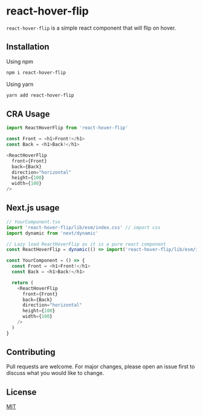 # react-hover-flip

`react-hover-flip` is a simple react component that will flip on hover.

## Installation

Using npm
```bash
npm i react-hover-flip
```

Using yarn
```bash
yarn add react-hover-flip
```


## CRA Usage

```typescript
import ReactHoverFlip from 'react-hover-flip'

const Front = <h1>Front!</h1>
const Back = <h1>Back!</h1>

<ReactHoverFlip
  front={Front}
  back={Back}
  direction="horizontal"
  height={100}
  width={100}
/>
```

## Next.js usage
```typescript
// YourComponent.tsx
import 'react-hover-flip/lib/esm/index.css' // import css
import dynamic from 'next/dynamic'

// Lazy load ReactHoverFlip as it is a pure react component 
const ReactHoverFlip = dynamic(() => import('react-hover-flip/lib/esm/index-nostyle'), { ssr: false })

const YourComponent = () => {
  const Front = <h1>Front!</h1>
  const Back = <h1>Back!</h1>

  return (
    <ReactHoverFlip
      front={Front}
      back={Back}
      direction="horizontal"
      height={100}
      width={100}
    />
  )
}
```

## Contributing
Pull requests are welcome. For major changes, please open an issue first to discuss what you would like to change.


## License
[MIT](https://choosealicense.com/licenses/mit/)